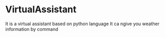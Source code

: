 # VirtualAssistant
It is a virtual assistant based on python language
It ca ngive you weather information by command
